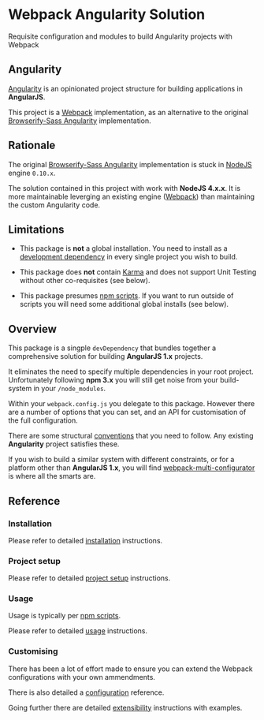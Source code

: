 # Webpack Angularity Solution

Requisite configuration and modules to build Angularity projects with Webpack

## Angularity

[Angularity](http://angularity.github.io/) is an opinionated project structure for building applications in **AngularJS**.

This project is a [Webpack](https://webpack.github.io/) implementation, as an alternative to the original [Browserify-Sass Angularity](https://github.com/angularity/node-angularity/) implementation.

## Rationale

The original [Browserify-Sass Angularity](https://github.com/angularity/node-angularity/) implementation is stuck in [NodeJS](https://nodejs.org) engine `0.10.x`.

The solution contained in this project with work with **NodeJS 4.x.x**. It is more maintainable leverging an existing engine ([Webpack](https://webpack.github.io/)) than maintaining the custom Angularity code.

## Limitations

* This package is **not** a global installation. You need to install as a [development dependency](https://docs.npmjs.com/files/package.json#devdependencies) in every single project you wish to build.

* This package does **not** contain [Karma](http://karma-runner.github.io/) and does not support Unit Testing without other co-requisites (see below).

* This package presumes [npm scripts](https://docs.npmjs.com/misc/scripts). If you want to run outside of scripts you will need some additional global installs (see below).

## Overview

This package is a singple `devDependency` that bundles together a comprehensive solution for building **AngularJS 1.x** projects.

It eliminates the need to specify multiple dependencies in your root project. Unfortunately following **npm 3.x** you will still get noise from your build-system in your `/node_modules`.

Within your `webpack.config.js` you delegate to this package. However there are a number of options that you can set, and an API for customisation of the full configuration.

There are some structural [conventions](https://github.com//angularity/webpack-angularity-solution/wiki/conventions) that you need to follow. Any existing **Angularity** project satisfies these.

If you wish to build a similar system with different constraints, or for a platform other than **AngularJS 1.x**, you will find [webpack-multi-configurator](https://www.npmjs.com/package/webpack-multi-configurator) is where all the smarts are.

## Reference

### Installation

Please refer to detailed [installation](https://github.com//angularity/webpack-angularity-solution/wiki/installation) instructions.

### Project setup

Please refer to detailed [project setup](https://github.com//angularity/webpack-angularity-solution/wiki/project-setup) instructions.

### Usage

Usage is typically per [npm scripts](https://docs.npmjs.com/misc/scripts).

Please refer to detailed [usage](https://github.com//angularity/webpack-angularity-solution/wiki/usage) instructions.

### Customising

There has been a lot of effort made to ensure you can extend the Webpack configurations with your own ammendments.

There is also detailed a [configuration](https://github.com//angularity/webpack-angularity-solution/wiki/configuration) reference.

Going further there are detailed [extensibility](https://github.com//angularity/webpack-angularity-solution/wiki/extensibility) instructions with examples.